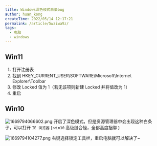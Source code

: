 ```yaml
---
title: Windows深色模式白条bug
author: huan_kong
createTime: 2022/05/14 12:17:21
permalink: /article/5wziwa9z/
tags:
  - 电脑
  - windows
---
```


## Win11

1. 打开注册表
2. 找到 HKEY_CURRENT_USER\SOFTWARE\Microsoft\Internet Explorer\Toolbar
3. 修改 Locked 值为 1（若无该项则新建 Locked 并将值改为 1）
4. 重启

## Win10

![1669794066602.png](https://img.huankong.top/i/2022/11/30/638709144f271.png)
开启了深色模式，但是资源管理器中会出现这种白条子，可以打开 `IE 浏览器` ( `win10` 高级缝合怪，全都高度捆绑 )

![1669794104277.png](https://img.huankong.top/i/2022/11/30/63870938e3673.png)
右键选择锁定工具栏，重启电脑就可以解决了~
